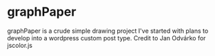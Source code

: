 graphPaper
==========

graphPaper is a crude simple drawing project I've started with plans to develop into a wordpress custom post type. Credit to Jan Odvárko for jscolor.js